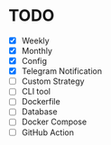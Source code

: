 # TODO

- [x] Weekly
- [x] Monthly
- [x] Config
- [x] Telegram Notification
- [ ] Custom Strategy
- [ ] CLI tool
- [ ] Dockerfile
- [ ] Database
- [ ] Docker Compose
- [ ] GitHub Action